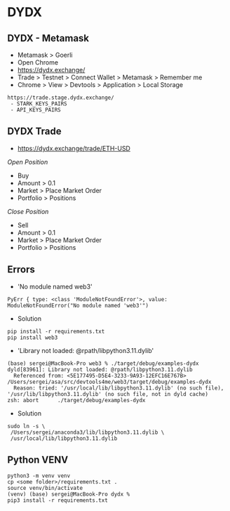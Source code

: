 # DYDX

## DYDX - Metamask

* Metamask > Goerli
* Open Chrome
* https://dydx.exchange/
* Trade > Testnet > Connect Wallet > Metamask > Remember me
* Chrome > View > Devtools > Application > Local Storage

```
https://trade.stage.dydx.exchange/
 - STARK_KEYS_PAIRS
 - API_KEYS_PAIRS
```

## DYDX Trade

* https://dydx.exchange/trade/ETH-USD

_Open Position_

* Buy
* Amount > 0.1
* Market > Place Market Order
* Portfolio > Positions

_Close Position_

* Sell
* Amount > 0.1
* Market > Place Market Order
* Portfolio > Positions

## Errors

* 'No module named web3'

```
PyErr { type: <class 'ModuleNotFoundError'>, value: ModuleNotFoundError("No module named 'web3'")
```

* Solution

```
pip install -r requirements.txt
pip install web3
```

* 'Library not loaded: @rpath/libpython3.11.dylib'

```
(base) sergei@MacBook-Pro web3 % ./target/debug/examples-dydx
dyld[83961]: Library not loaded: @rpath/libpython3.11.dylib
  Referenced from: <5E177495-D5E4-3233-9A93-12EFC16E767B> /Users/sergei/asa/src/devtools4me/web3/target/debug/examples-dydx
  Reason: tried: '/usr/local/lib/libpython3.11.dylib' (no such file), '/usr/lib/libpython3.11.dylib' (no such file, not in dyld cache)
zsh: abort      ./target/debug/examples-dydx
```

* Solution

```
sudo ln -s \
 /Users/sergei/anaconda3/lib/libpython3.11.dylib \
 /usr/local/lib/libpython3.11.dylib
```

## Python VENV

```
python3 -m venv venv
cp <some folder>/requirements.txt .
source venv/bin/activate
(venv) (base) sergei@MacBook-Pro dydx %
pip3 install -r requirements.txt
```